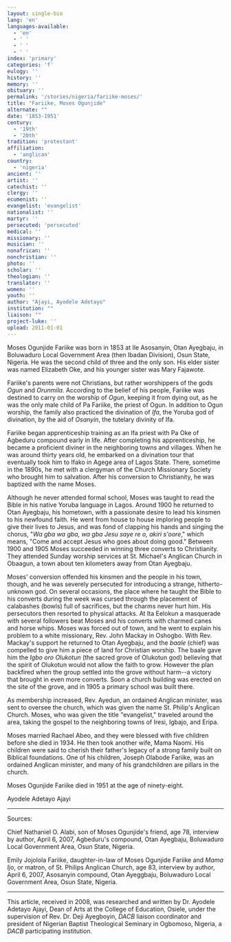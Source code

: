 ```yaml
---
layout: single-bio
lang: 'en'
languages-available:
  - 'en'
  - ' '
  - ' '
  - ' '
index: 'primary'
categories: 'f'
eulogy: ''
history: ''
memory: ''
obituary: ''
permalink: '/stories/nigeria/fariike-moses/'
title: "Fariike, Moses Ogunjide"
alternate: ""
date: '1853-1951'
century:
  - '19th'
  - '20th'
tradition: 'protestant'
affiliation:
  - 'anglican'
country:
  - 'nigeria'
ancient: ''
artist: ''
catechist: ''
clergy: ''
ecumenist: ''
evangelist: 'evangelist'
nationalist: ''
martyr: ''
persecuted: 'persecuted'
medical: ''
missionary: ''
musician: ''
nonafrican: ''
nonchristian: ''
photo: ''
scholar: ''
theologian: ''
translator: ''
women: ''
youth: ''
author: "Ajayi, Ayodele Adetayo"
institution: ""
liaison: ""
project-luke: ''
upload: 2011-01-01
---
```




Moses Ogunjide Fariike was born in 1853 at Ile Asosanyin, Otan Ayegbaju, in  Boluwaduro Local Government Area (then Ibadan Division), Osun State, Nigeria. He was the second child of three and the only son. His elder sister was named Elizabeth Oke, and his younger sister was Mary Fajawote.

Fariike's parents were not Christians, but rather worshippers of the gods *Ogun* and *Orunmila*. According to the belief of his people, Fariike was destined to carry on the worship of *Ogun*, keeping it from dying out, as he was the only male child of Pa Fariike, the priest of Ogun. In addition to Ogun worship, the family also practiced the divination of *Ifa*, the Yoruba god of divination, by the aid of *Osanyin*, the tutelary divinity of Ifa.

Fariike began apprenticeship training as an Ifa priest with Pa Oke of Agbeduru compound early in life. After completing his apprenticeship, he became a proficient diviner in the neighboring towns and villages. When he was around thirty years old, he embarked on a divination tour that eventually took him to Ifako in Agege area of Lagos State. There, sometime in the 1890s, he met with a clergyman of the Church Missionary Society who brought him to salvation. After his conversion to Christianity, he was baptized with the name Moses.

Although he never attended formal school, Moses was taught to read the Bible in his native Yoruba language in Lagos. Around 1900 he returned to Otan Ayegbaju, his hometown, with a passionate desire to lead his kinsmen to his newfound faith. He went from house to house imploring people to give their lives to Jesus, and was fond of clapping his hands and singing the chorus, "*Wa gba wa gba, wa gba Jesu saye re o, akiri s'oore*," which means, "Come and accept Jesus who goes about doing good." Between 1900 and 1905 Moses succeeded in winning three converts to Christianity. They attended Sunday worship services at St. Michael's Anglican Church in Obaagun, a town about ten kilometers away from Otan Ayegbaju.

Moses' conversion offended his kinsmen and the people in his town, though, and he was severely persecuted for introducing a strange, hitherto-unknown god. On several occasions, the place where he taught the Bible to his converts during the week was cursed through the placement of calabashes (bowls) full of sacrifices, but the charms never hurt him. His persecutors then resorted to physical attacks. At Ita Eelokun a masquerade with several followers beat Moses and his converts with charmed canes and horse whips. Moses was forced out of town, and he went to explain his problem to a white missionary, Rev. John Mackay in Oshogbo. With Rev. Mackay's support he returned to Otan Ayegbaju, and the *baale* (chief) was compelled to give him a piece of land for Christian worship. The baale gave him the *Igbo oro Olukotun* (the sacred grove of Olukotun god) believing that the spirit of Olukotun would not allow the faith to grow. However the plan backfired when the group settled into the grove without harm--a victory that brought in even more converts. Soon a church building was erected on the site of the grove, and in 1905 a primary school was built there.

As membership increased, Rev. Ayedun, an ordained Anglican minister, was sent to oversee the church, which was given the name St. Philip's Anglican Church. Moses, who was given the title "evangelist," traveled around the area, taking the gospel to the neighboring towns of Iresi, Igbajo, and Eripa.

Moses married Rachael Abeo, and they were blessed with five children before she died in 1934. He then took another wife, Mama Naomi. His children were said to cherish their father's legacy of a strong family built on Biblical foundations. One of his children, Joseph Olabode Fariike, was an ordained Anglican minister, and many of his grandchildren are pillars in the church.

Moses Ogunjide Fariike died in 1951 at the age of ninety-eight.

Ayodele Adetayo Ajayi

---

Sources:

Chief Nathaniel O. Alabi, son of Moses Ogunjide's friend, age 78, interview by author, April 6, 2007, Agbeduru's compound, Otan Ayegbaju, Boluwaduro Local Government Area, Osun State, Nigeria.

Emily Jojolola Fariike, daughter-in-law of Moses Ogunjide Fariike and *Mama Ijo*, or matron, of St. Philips Anglican Church, age 83, interview by author, April 6, 2007, Asosanyin compound, Otan Ayeggbaju, Boluwaduro Local Government Area, Osun State, Nigeria.

---

This article, received in 2008, was researched and written by Dr. Ayodele Adetayo Ajayi, Dean of Arts at the College of Education, Osiele, under the supervision of Rev. Dr. Deji Ayegboyin, *DACB* liaison coordinator and president of Nigerian Baptist Theological Seminary in Ogbomoso, Nigeria, a *DACB* participating institution.
